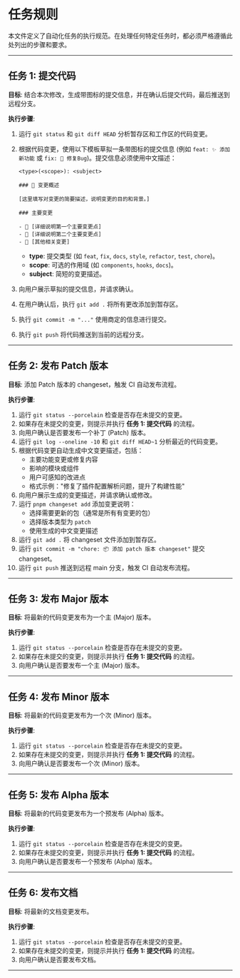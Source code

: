 # 任务规则

本文件定义了自动化任务的执行规范。在处理任何特定任务时，都必须严格遵循此处列出的步骤和要求。

---

## 任务 1: 提交代码

**目标**: 结合本次修改，生成带图标的提交信息，并在确认后提交代码，最后推送到远程分支。

**执行步骤**:

1.  运行 `git status` 和 `git diff HEAD` 分析暂存区和工作区的代码变更。
2.  根据代码变更，使用以下模板草拟一条带图标的提交信息 (例如 `feat: ✨ 添加新功能` 或 `fix: 🐛 修复Bug`)。提交信息必须使用中文描述：

    ```
    <type>(<scope>): <subject>

    ### 🚀 变更概述

    [这里填写对变更的简要描述，说明变更的目的和背景。]

    ### 主要变更

    - 🎯 [详细说明第一个主要变更点]
    - 🎯 [详细说明第二个主要变更点]
    - 🎯 [其他相关变更]
    ```

    - **type**: 提交类型 (如 `feat`, `fix`, `docs`, `style`, `refactor`, `test`, `chore`)。
    - **scope**: 可选的作用域 (如 `components`, `hooks`, `docs`)。
    - **subject**: 简短的变更描述。

3.  向用户展示草拟的提交信息，并请求确认。
4.  在用户确认后，执行 `git add .` 将所有更改添加到暂存区。
5.  执行 `git commit -m "..."` 使用商定的信息进行提交。
6.  执行 `git push` 将代码推送到当前的远程分支。

---

## 任务 2: 发布 Patch 版本

**目标**: 添加 Patch 版本的 changeset，触发 CI 自动发布流程。

**执行步骤**:

1.  运行 `git status --porcelain` 检查是否存在未提交的变更。
2.  如果存在未提交的变更，则提示并执行 **任务 1: 提交代码** 的流程。
3.  向用户确认是否要发布一个补丁 (Patch) 版本。
4.  运行 `git log --oneline -10` 和 `git diff HEAD~1` 分析最近的代码变更。
5.  根据代码变更自动生成中文变更描述，包括：
    - 主要功能变更或修复内容
    - 影响的模块或组件
    - 用户可感知的改进点
    - 格式示例："修复了插件配置解析问题，提升了构建性能"
6.  向用户展示生成的变更描述，并请求确认或修改。
7.  运行 `pnpm changeset add` 添加变更说明：
    - 选择需要更新的包（通常是所有有变更的包）
    - 选择版本类型为 `patch`
    - 使用生成的中文变更描述
8.  运行 `git add .` 将 changeset 文件添加到暂存区。
9.  运行 `git commit -m "chore: 📦 添加 patch 版本 changeset"` 提交 changeset。
10. 运行 `git push` 推送到远程 main 分支，触发 CI 自动发布流程。

---

## 任务 3: 发布 Major 版本

**目标**: 将最新的代码变更发布为一个主 (Major) 版本。

**执行步骤**:

1.  运行 `git status --porcelain` 检查是否存在未提交的变更。
2.  如果存在未提交的变更，则提示并执行 **任务 1: 提交代码** 的流程。
3.  向用户确认是否要发布一个主 (Major) 版本。

---

## 任务 4: 发布 Minor 版本

**目标**: 将最新的代码变更发布为一个次 (Minor) 版本。

**执行步骤**:

1.  运行 `git status --porcelain` 检查是否存在未提交的变更。
2.  如果存在未提交的变更，则提示并执行 **任务 1: 提交代码** 的流程。
3.  向用户确认是否要发布一个次 (Minor) 版本。

---

## 任务 5: 发布 Alpha 版本

**目标**: 将最新的代码变更发布为一个预发布 (Alpha) 版本。

**执行步骤**:

1.  运行 `git status --porcelain` 检查是否存在未提交的变更。
2.  如果存在未提交的变更，则提示并执行 **任务 1: 提交代码** 的流程。
3.  向用户确认是否要发布一个预发布 (Alpha) 版本。

---

## 任务 6: 发布文档

**目标**: 将最新的文档变更发布。

**执行步骤**:

1.  运行 `git status --porcelain` 检查是否存在未提交的变更。
2.  如果存在未提交的变更，则提示并执行 **任务 1: 提交代码** 的流程。
3.  向用户确认是否要发布文档。

---
